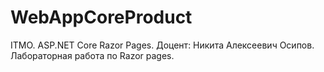 # WebAppCoreProduct

ITMO. ASP.NET Core Razor Pages. Доцент: Никита Алексеевич Осипов.
Лабораторная работа по Razor pages.